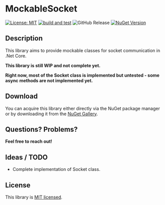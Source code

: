 # MockableSocket
[![License: MIT](https://img.shields.io/badge/License-MIT-yellow.svg)](https://opensource.org/licenses/MIT) [![build and test](https://github.com/philipp2604/MockableSocket/actions/workflows/build-and-test.yml/badge.svg)](https://github.com/philipp2604/MockableSocket/actions/workflows/build-and-test.yml) ![GitHub Release](https://img.shields.io/github/v/release/philipp2604/MockableSocket) [![NuGet Version](https://img.shields.io/nuget/v/philipp2604.MockableSocket)](https://www.nuget.org/packages/philipp2604.MockableSocket/)




## Description 
This library aims to provide mockable classes for socket communication in .Net Core.

**This library is still WIP and not complete yet.**

**Right now, most of the Socket class is implemented but untested - some async methods are not implemented yet.**

## Download
You can acquire this library either directly via the NuGet package manager or by downloading it from the [NuGet Gallery](https://www.nuget.org/packages/philipp2604.WpfNavigation/).

## Questions? Problems?
**Feel free to reach out!**

## Ideas / TODO
* Complete implementation of Socket class.

## License
This library is [MIT licensed](./LICENSE.txt).
